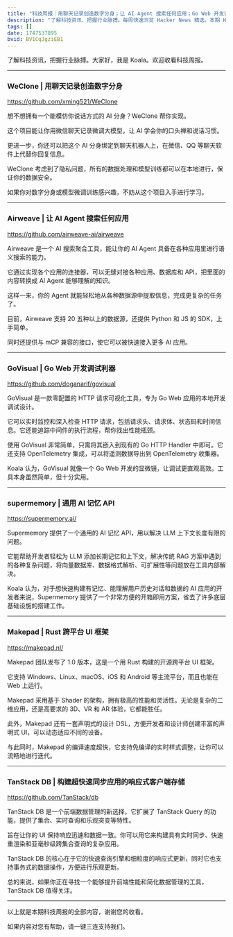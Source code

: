 ```yaml
---
title: "科技周报｜用聊天记录创造数字分身；让 AI Agent 搜索任何应用；Go Web 开发调试利器"
description: "了解科技资讯、把握行业脉搏。每周快速浏览 Hacker News 精选。本期 Hacker Newsletter 地址：https://buttondown.com/hacker-newsletter/archive/hacker-newsletter-746/"
tags: []
date: 1747537895
bvid: BV1CqJgziEB1
---
```

了解科技资讯，把握行业脉搏。大家好，我是 Koala。欢迎收看科技周报。

---

### WeClone | 用聊天记录创造数字分身
https://github.com/xming521/WeClone

想不想拥有一个能模仿你说话方式的 AI 分身？WeClone 帮你实现。

这个项目能让你用微信聊天记录微调大模型，让 AI 学会你的口头禅和说话习惯。

更进一步，你还可以把这个 AI 分身绑定到聊天机器人上，在微信、QQ 等聊天软件上代替你回复信息。

WeClone 考虑到了隐私问题，所有的数据处理和模型训练都可以在本地进行，保证你的数据安全。

如果你对数字分身或模型微调训练感兴趣，不妨从这个项目入手进行学习。

---

### Airweave | 让 AI Agent 搜索任何应用
https://github.com/airweave-ai/airweave

Airweave 是一个 AI 搜索聚合工具，能让你的 AI Agent 具备在各种应用里进行语义搜索的能力。

它通过实现各个应用的连接器，可以无缝对接各种应用、数据库和 API，把里面的内容转换成 AI Agent 能够理解的知识。

这样一来，你的 Agent 就能轻松地从各种数据源中提取信息，完成更复杂的任务了。

目前，Airweave 支持 20 五种以上的数据源，还提供 Python 和 JS 的 SDK，上手简单。

同时还提供与 mCP 兼容的接口，使它可以被快速接入更多 AI 应用。

---

### GoVisual | Go Web 开发调试利器
https://github.com/doganarif/govisual

GoVisual 是一款零配置的 HTTP 请求可视化工具，专为 Go Web 应用的本地开发调试设计。

它可以实时监控和深入检查 HTTP 请求，包括请求头、请求体、状态码和时间信息。它还能追踪中间件的执行流程，帮你找出性能瓶颈。

使用 GoVisual 非常简单，只需将其嵌入到现有的 Go HTTP Handler 中即可。它还支持 OpenTelemetry 集成，可以将遥测数据导出到 OpenTelemetry 收集器。

Koala 认为，GoVisual 就像一个 Go Web 开发的显微镜，让调试更直观高效。工具本身虽然简单，但十分实用。

---

### supermemory | 通用 AI 记忆 API
https://supermemory.ai/

Supermemory 提供了一个通用的 AI 记忆 API，用以解决 LLM 上下文长度有限的问题。

它能帮助开发者轻松为 LLM 添加长期记忆和上下文，解决传统 RAG 方案中遇到的各种复杂问题，将向量数据库、数据格式解析、可扩展性等问题放在工具内部解决。

Koala 认为，对于想快速构建有记忆、能理解用户历史对话和数据的 AI 应用的开发者来说，Supermemory 提供了一个非常方便的开箱即用方案，省去了许多底层基础设施的搭建工作。

---

### Makepad | Rust 跨平台 UI 框架
https://makepad.nl/

Makepad 团队发布了 1.0 版本，这是一个用 Rust 构建的开源跨平台 UI 框架。

它支持 Windows、Linux、macOS、iOS 和 Android 等主流平台，而且也能在 Web 上运行。

Makepad 采用基于 Shader 的架构，拥有极高的性能和灵活性。无论是复杂的二维应用，还是高要求的 3D、VR 和 AR 体验，它都能胜任。

此外，Makepad 还有一套声明式的设计 DSL，方便开发者和设计师创建丰富的声明式 UI，可以动态适应不同的设备。

与此同时，Makepad 的编译速度超快，它支持免编译的实时样式调整，让你可以流畅地进行迭代。

---

### TanStack DB | 构建超快速同步应用的响应式客户端存储
https://github.com/TanStack/db

TanStack DB 是一个前端数据管理的新选择，它扩展了 TanStack Query 的功能，提供了集合、实时查询和乐观突变等特性。

旨在让你的 UI 保持响应迅速和数据一致。你可以用它来构建具有实时同步、快速重渲染和亚毫秒级跨集合查询的复杂应用。

TanStack DB 的核心在于它的快速查询引擎和细粒度的响应式更新，同时它也支持事务式的数据操作，方便进行乐观更新。

总的来说，如果你正在寻找一个能够提升前端性能和简化数据管理的工具，TanStack DB 值得关注。

---

以上就是本期科技周报的全部内容，谢谢您的收看。

如果内容对您有帮助，请一键三连支持我们。

